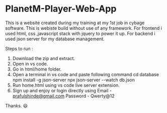 # PlanetM-Player-Web-App
This is a website created during my training at my 1st job in cybage software. This is webiste build without use of any framework. For frontend i used html, css ,javascript stack with jquery to power it up. For backend i used json server for my database management.

Steps to run :
1. Download the zip and extract.
2. Open in vs code.
3. Go in html/home folder.
4. Open a terminal in vs code and paste following command
   cd database
  npm install -g json-server
  npx json-server --watch db.json
5. Run home.html using vs code live server extension.
6. Sign up and enjoy or login directly using
   Email - prafulshinde@gmail.com
   Password - Qwerty@12

Thanks.
😃
